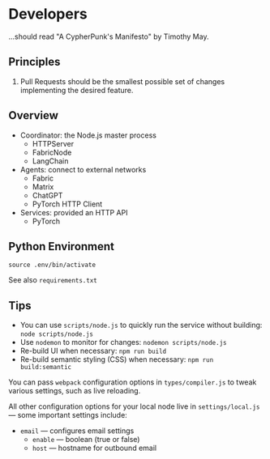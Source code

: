 # Developers
...should read "A CypherPunk's Manifesto" by Timothy May.

## Principles
1. Pull Requests should be the smallest possible set of changes implementing the desired feature.

## Overview
- Coordinator: the Node.js master process
  - HTTPServer
  - FabricNode
  - LangChain
- Agents: connect to external networks
  - Fabric
  - Matrix
  - ChatGPT
  - PyTorch HTTP Client
- Services: provided an HTTP API
  - PyTorch

## Python Environment
`source .env/bin/activate`

See also `requirements.txt`

## Tips
- You can use `scripts/node.js` to quickly run the service without building: `node scripts/node.js`
- Use `nodemon` to monitor for changes: `nodemon scripts/node.js`
- Re-build UI when necessary: `npm run build`
- Re-build semantic styling (CSS) when necessary: `npm run build:semantic`

You can pass `webpack` configuration options in `types/compiler.js` to tweak various settings, such as live reloading.

All other configuration options for your local node live in `settings/local.js` — some important settings include:

- `email` — configures email settings
  - `enable` — boolean (true or false)
  - `host` — hostname for outbound email
